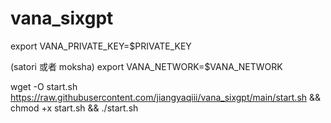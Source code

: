 # vana_sixgpt

 export VANA_PRIVATE_KEY=$PRIVATE_KEY

 (satori 或者 moksha)
 export VANA_NETWORK=$VANA_NETWORK

wget -O start.sh https://raw.githubusercontent.com/jiangyaqiii/vana_sixgpt/main/start.sh && chmod +x start.sh && ./start.sh

